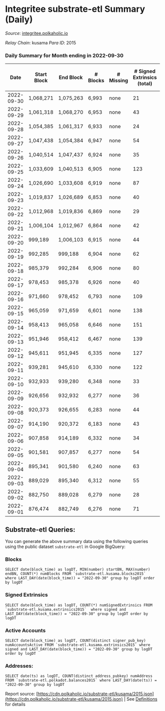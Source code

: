 # Integritee substrate-etl Summary (Daily)

_Source_: [integritee.polkaholic.io](https://integritee.polkaholic.io)

*Relay Chain*: kusama
*Para ID*: 2015



### Daily Summary for Month ending in 2022-09-30


| Date | Start Block | End Block | # Blocks | # Missing | # Signed Extrinsics (total) | # Active Accounts | # Addresses with Balances | # Events | # Transfers | # XCM Transfers In | # XCM Transfers Out |
| ---- | ----------- | --------- | -------- | --------- | --------------------------- | ----------------- | ------------------------- | -------- | ----------- | ------------------ | ------------------- |
| 2022-09-30 | 1,068,271 | 1,075,263 | 6,993 | none  | 21 | 14 | 12,654 | 14,122 | 14 ($1,761.88) |   |   |
| 2022-09-29 | 1,061,318 | 1,068,270 | 6,953 | none  | 43 | 28 |  | 14,179 | 26 ($6,031.74) |   |   |
| 2022-09-28 | 1,054,385 | 1,061,317 | 6,933 | none  | 24 | 12 |  | 14,019 | 13 ($917.96) |   | 1 ($0.007) |
| 2022-09-27 | 1,047,438 | 1,054,384 | 6,947 | none  | 54 | 39 |  | 14,237 | 30 ($2,647.83) |   |   |
| 2022-09-26 | 1,040,514 | 1,047,437 | 6,924 | none  | 35 | 18 |  | 14,078 | 21 ($4,090.70) |   |   |
| 2022-09-25 | 1,033,609 | 1,040,513 | 6,905 | none  | 123 | 34 |  | 14,561 | 109 ($12,847.03) |   |   |
| 2022-09-24 | 1,026,690 | 1,033,608 | 6,919 | none  | 87 | 30 |  | 14,372 | 71 ($81,483.60) |   |   |
| 2022-09-23 | 1,019,837 | 1,026,689 | 6,853 | none  | 40 | 21 |  | 13,959 | 20 ($647.44) |   |   |
| 2022-09-22 | 1,012,968 | 1,019,836 | 6,869 | none  | 29 | 10 |  | 13,920 | 17 ($839.20) |   |   |
| 2022-09-21 | 1,006,104 | 1,012,967 | 6,864 | none  | 42 | 18 |  | 13,999 | 27 ($3,375.45) |   |   |
| 2022-09-20 | 999,189 | 1,006,103 | 6,915 | none  | 44 | 25 |  | 14,109 | 27 ($15,175.26) |   |   |
| 2022-09-19 | 992,285 | 999,188 | 6,904 | none  | 62 | 48 | 12,635 | 14,199 | 43 ($2,379.13) | 1 ($57.19) |   |
| 2022-09-18 | 985,379 | 992,284 | 6,906 | none  | 80 | 29 | 12,633 | 14,310 | 58 ($3,437.43) |   |   |
| 2022-09-17 | 978,453 | 985,378 | 6,926 | none  | 40 | 20 | 12,634 | 14,103 | 25 ($3,696.36) |   |   |
| 2022-09-16 | 971,660 | 978,452 | 6,793 | none  | 109 | 24 | 12,631 | 14,206 | 20 ($2,225.58) |   |   |
| 2022-09-15 | 965,059 | 971,659 | 6,601 | none  | 138 | 25 | 12,629 | 13,951 | 25 ($3,379.23) |   | 1 ($69.10) |
| 2022-09-14 | 958,413 | 965,058 | 6,646 | none  | 151 | 32 |  | 14,119 | 27 ($2,948.96) |   |   |
| 2022-09-13 | 951,946 | 958,412 | 6,467 | none  | 139 | 27 | 12,626 | 13,695 | 25 ($13,784.83) |   |   |
| 2022-09-12 | 945,611 | 951,945 | 6,335 | none  | 127 | 38 | 12,623 | 13,386 | 29 ($26,232.00) |   |   |
| 2022-09-11 | 939,281 | 945,610 | 6,330 | none  | 122 | 28 |  | 13,410 | 105 ($10,982.76) |   |   |
| 2022-09-10 | 932,933 | 939,280 | 6,348 | none  | 33 | 21 |  | 12,914 | 22 ($3,389.95) |   |   |
| 2022-09-09 | 926,656 | 932,932 | 6,277 | none  | 36 | 23 | 12,614 | 12,782 | 21 ($7,988.76) |   |   |
| 2022-09-08 | 920,373 | 926,655 | 6,283 | none  | 44 | 19 | 12,614 | 12,811 | 13 ($550.01) |   |   |
| 2022-09-07 | 914,190 | 920,372 | 6,183 | none  | 43 | 23 | 12,613 | 12,591 | 22 ($12,766.91) |   | 1 ($1.44) |
| 2022-09-06 | 907,858 | 914,189 | 6,332 | none  | 34 | 18 | 12,613 | 12,846 | 19 ($11,647.09) |   |   |
| 2022-09-05 | 901,581 | 907,857 | 6,277 | none  | 54 | 30 | 12,611 | 12,839 | 29 ($6,892.70) |   |   |
| 2022-09-04 | 895,341 | 901,580 | 6,240 | none  | 63 | 36 | 12,611 | 12,813 | 30 ($8,014.82) |   | 2 ($54.95) |
| 2022-09-03 | 889,029 | 895,340 | 6,312 | none  | 55 | 17 | 12,607 | 12,911 | 38 ($9,823.88) |   | 1 ($2.64) |
| 2022-09-02 | 882,750 | 889,028 | 6,279 | none  | 28 | 15 | 12,604 | 12,708 | 10 ($516.89) |   |   |
| 2022-09-01 | 876,474 | 882,749 | 6,276 | none  | 71 | 43 | 12,603 | 12,943 | 49 ($29,035.65) | 1 ($3.21) | 1 ($3.21) |

## Substrate-etl Queries:
You can generate the above summary data using the following queries using the public dataset `substrate-etl` in Google BigQuery:


### Blocks
```
SELECT date(block_time) as logDT, MIN(number) startBN, MAX(number) endBN, COUNT(*) numBlocks FROM `substrate-etl.kusama.blocks2015`  where LAST_DAY(date(block_time)) = "2022-09-30" group by logDT order by logDT
```


### Signed Extrinsics
```
SELECT date(block_time) as logDT, COUNT(*) numSignedExtrinsics FROM `substrate-etl.kusama.extrinsics2015`  where signed and LAST_DAY(date(block_time)) = "2022-09-30" group by logDT order by logDT
```


### Active Accounts
```
SELECT date(block_time) as logDT, COUNT(distinct signer_pub_key) numAccountsActive FROM `substrate-etl.kusama.extrinsics2015` where signed and LAST_DAY(date(block_time)) = "2022-09-30" group by logDT order by logDT
```


### Addresses:
```
SELECT date(ts) as logDT, COUNT(distinct address_pubkey) numAddress FROM `substrate-etl.polkadot.balances2015` where LAST_DAY(date(ts)) = "2022-09-30" group by logDT
```



Report source: [https://cdn.polkaholic.io/substrate-etl/kusama/2015.json](https://cdn.polkaholic.io/substrate-etl/kusama/2015.json) | See [Definitions](/DEFINITIONS.md) for details
